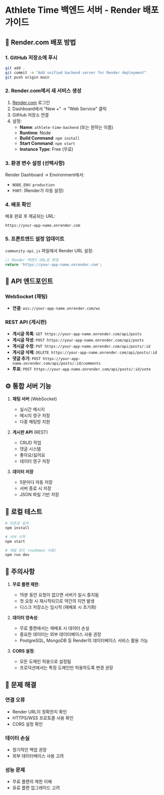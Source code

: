 # Athlete Time 백엔드 서버 - Render 배포 가이드

## 🚀 Render.com 배포 방법

### 1. GitHub 저장소에 푸시
```bash
git add .
git commit -m "Add unified backend server for Render deployment"
git push origin main
```

### 2. Render.com에서 새 서비스 생성

1. [Render.com](https://render.com) 로그인
2. Dashboard에서 "New +" → "Web Service" 클릭
3. GitHub 저장소 연결
4. 설정:
   - **Name**: `athlete-time-backend` (또는 원하는 이름)
   - **Runtime**: Node
   - **Build Command**: `npm install`
   - **Start Command**: `npm start`
   - **Instance Type**: Free (무료)

### 3. 환경 변수 설정 (선택사항)

Render Dashboard → Environment에서:
- `NODE_ENV`: `production`
- `PORT`: (Render가 자동 설정)

### 4. 배포 확인

배포 완료 후 제공되는 URL:
```
https://your-app-name.onrender.com
```

### 5. 프론트엔드 설정 업데이트

`community-api.js` 파일에서 Render URL 설정:

```javascript
// Render 백엔드 URL로 변경
return 'https://your-app-name.onrender.com';
```

## 📡 API 엔드포인트

### WebSocket (채팅)
- **연결**: `wss://your-app-name.onrender.com/ws`

### REST API (게시판)
- **게시글 목록**: `GET https://your-app-name.onrender.com/api/posts`
- **게시글 작성**: `POST https://your-app-name.onrender.com/api/posts`
- **게시글 수정**: `PUT https://your-app-name.onrender.com/api/posts/:id`
- **게시글 삭제**: `DELETE https://your-app-name.onrender.com/api/posts/:id`
- **댓글 추가**: `POST https://your-app-name.onrender.com/api/posts/:id/comments`
- **투표**: `POST https://your-app-name.onrender.com/api/posts/:id/vote`

## ⚙️ 통합 서버 기능

1. **채팅 서버** (WebSocket)
   - 실시간 메시지
   - 메시지 영구 저장
   - 다중 채팅방 지원

2. **게시판 API** (REST)
   - CRUD 작업
   - 댓글 시스템
   - 좋아요/싫어요
   - 데이터 영구 저장

3. **데이터 저장**
   - 5분마다 자동 저장
   - 서버 종료 시 저장
   - JSON 파일 기반 저장

## 🔧 로컬 테스트

```bash
# 의존성 설치
npm install

# 서버 시작
npm start

# 개발 모드 (nodemon 사용)
npm run dev
```

## 📝 주의사항

1. **무료 플랜 제한**:
   - 15분 동안 요청이 없으면 서버가 일시 중지됨
   - 첫 요청 시 재시작되므로 약간의 지연 발생
   - 디스크 저장소는 임시적 (재배포 시 초기화)

2. **데이터 영속성**:
   - 무료 플랜에서는 재배포 시 데이터 손실
   - 중요한 데이터는 외부 데이터베이스 사용 권장
   - PostgreSQL, MongoDB 등 Render의 데이터베이스 서비스 활용 가능

3. **CORS 설정**:
   - 모든 도메인 허용으로 설정됨
   - 프로덕션에서는 특정 도메인만 허용하도록 변경 권장

## 🚨 문제 해결

### 연결 오류
- Render URL이 정확한지 확인
- HTTPS/WSS 프로토콜 사용 확인
- CORS 설정 확인

### 데이터 손실
- 정기적인 백업 권장
- 외부 데이터베이스 사용 고려

### 성능 문제
- 무료 플랜의 제한 이해
- 유료 플랜 업그레이드 고려